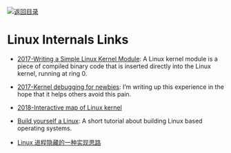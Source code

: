 [![返回目录](https://user-images.githubusercontent.com/5803001/38079637-ff0abcf0-3371-11e8-9b76-ad651620afc7.jpg)](https://github.com/wxyyxc1992/Awesome-Links)

# Linux Internals Links

- [2017-Writing a Simple Linux Kernel Module](https://parg.co/UuV): A Linux kernel module is a piece of compiled binary code that is inserted directly into the Linux kernel, running at ring 0.

- [2017-Kernel debugging for newbies](https://parg.co/UsL): I’m writing up this experience in the hope that it helps others avoid this pain.

- [2018-Interactive map of Linux kernel](http://www.makelinux.net/kernel_map/)

* [Build yourself a Linux](https://github.com/MichielDerhaeg/build-linux): A short tutorial about building Linux based operating systems.

* [Linux 进程隐藏的一种实现思路](http://www.freebuf.com/articles/system/117234.html)

